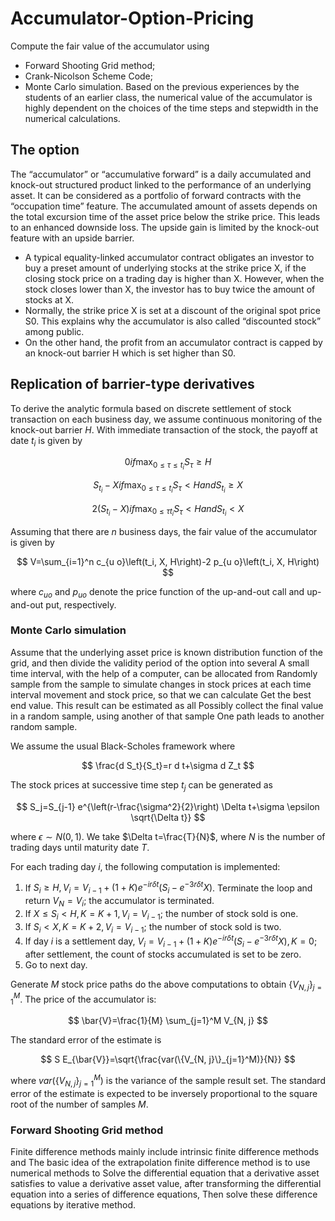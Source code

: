 # Accumulator-Option-Pricing
Compute the fair value of the accumulator using
- Forward Shooting Grid method;
- Crank-Nicolson Scheme Code;
- Monte Carlo simulation.
Based on the previous experiences by the students of an earlier class, the numerical value of
the accumulator is highly dependent on the choices of the time steps and stepwidth in the
numerical calculations.

## The option
The “accumulator” or “accumulative forward” is a daily accumulated and knock-out structured
product linked to the performance of an underlying asset. It can be considered as a portfolio
of forward contracts with the “occupation time” feature. The accumulated amount of assets
depends on the total excursion time of the asset price below the strike price. This leads to an
enhanced downside loss. The upside gain is limited by the knock-out feature with an upside
barrier.

- A typical equality-linked accumulator contract obligates an investor to buy a preset amount
of underlying stocks at the strike price X, if the closing stock price on a trading day is higher
than X. However, when the stock closes lower than X, the investor has to buy twice the
amount of stocks at X.
- Normally, the strike price X is set at a discount of the original spot
price S0. This explains why the accumulator is also called “discounted stock” among public.
- On the other hand, the profit from an accumulator contract is capped by an knock-out barrier
H which is set higher than S0.

## Replication of barrier-type derivatives
To derive the analytic formula based on discrete settlement of stock transaction on each business day, we assume continuous monitoring of the knock-out barrier $H$.
With immediate transaction of the stock, the payoff at date $t_i$ is given by

$$ 0  { if } \max_{0 \leq \tau \leq t_i} S_\tau \geq H $$

$$ S_{t_i}-X { if } \max_{0 \leq \tau \leq t_i} S_\tau < H { and } S_{t_i} \geq X  $$

$$ 2(S_{t_i}-X)   { if } \max_{0 \leq \tau t_i} S_\tau<H  { and } S_{t_i}<X $$

Assuming that there are $n$ business days, the fair value of the accumulator is given by

$$
V=\sum_{i=1}^n c_{u o}\left(t_i, X, H\right)-2 p_{u o}\left(t_i, X, H\right)
$$

where $c_{u o}$ and $p_{u o}$ denote the price function of the up-and-out call and up-and-out put, respectively.



### Monte Carlo simulation

Assume that the underlying asset price is known
distribution function of the grid, and then divide the validity period of the option into several
A small time interval, with the help of a computer, can be allocated from
Randomly sample from the sample to simulate changes in stock prices at each time interval
movement and stock price, so that we can calculate
Get the best end value. This result can be estimated as all
Possibly collect the final value in a random sample, using another of that sample
One path leads to another random sample. 

We assume the usual Black-Scholes framework where

$$
\frac{d S_t}{S_t}=r d t+\sigma d Z_t
$$


The stock prices at successive time step $t_j$ can be generated as

$$
S_j=S_{j-1} e^{\left(r-\frac{\sigma^2}{2}\right) \Delta t+\sigma \epsilon \sqrt{\Delta t}}
$$

where $\epsilon \sim N(0,1)$. We take $\Delta t=\frac{T}{N}$, where $N$ is the number of trading days until maturity date $T$.

For each trading day $i$, the following computation is implemented:
1. If $S_i \geq H, V_i=V_{i-1}+(1+K) e^{-i r \delta t}\left(S_i-e^{-3 r \delta t} X\right)$. Terminate the loop and return $V_N=V_i$; the accumulator is terminated.
2. If $X \leq S_i<H, K=K+1, V_i=V_{i-1}$; the number of stock sold is one.
3. If $S_i<X, K=K+2, V_i=V_{i-1}$; the number of stock sold is two.
4. If day $i$ is a settlement day, $V_i=V_{i-1}+(1+K) e^{-i r \delta t}\left(S_i-e^{-3 r \delta t} X\right), K=0$; after settlement, the count of stocks accumulated is set to be zero.
5. Go to next day.

Generate $M$ stock price paths do the above computations to obtain $\{V_{N, j}\}_{j=1}^M$. The price of the accumulator is:

$$
\bar{V}=\frac{1}{M} \sum_{j=1}^M V_{N, j}
$$


The standard error of the estimate is

$$
S E_{\bar{V}}=\sqrt{\frac{var(\{V_{N, j}\}_{j=1}^M)}{N}}
$$

where $var(\{V_{N, j}\}_{j=1}^M)$ is the variance of the sample result set. The standard error of the estimate is expected to be inversely proportional to the square root of the number of samples $M$.
### Forward Shooting Grid method

Finite difference methods mainly include intrinsic finite difference methods and
The basic idea of ​​the extrapolation finite difference method is to use numerical methods to
Solve the differential equation that a derivative asset satisfies to value a derivative asset
value, after transforming the differential equation into a series of difference equations,
Then solve these difference equations by iterative method.
